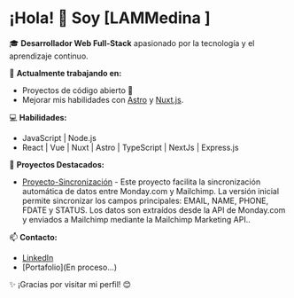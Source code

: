 # ¡Hola! 👋 Soy [LAMMedina ]

🎓 **Desarrollador Web Full-Stack** apasionado por la tecnología y el aprendizaje continuo.

🔭 **Actualmente trabajando en:**
- Proyectos de código abierto 🚀
- Mejorar mis habilidades con [Astro](https://astro.build) y [Nuxt.js](https://nuxt.com).

💻 **Habilidades:**
- JavaScript | Node.js
- React | Vue | Nuxt | Astro | TypeScript | NextJs | Express.js

🌟 **Proyectos Destacados:**
- [Proyecto-Sincronización]([https://github.com/tuusuario/proyecto-cool](https://github.com/LAMMedina/proyecto-sincronizacion)) - Este proyecto facilita la sincronización automática de datos entre Monday.com y Mailchimp. La versión inicial permite sincronizar los campos principales: EMAIL, NAME, PHONE, FDATE y STATUS. Los datos son extraídos desde la API de Monday.com y enviados a Mailchimp mediante la Mailchimp Marketing API..

📫 **Contacto:**
- [LinkedIn]([https://linkedin.com/in/tuusuario](https://www.linkedin.com/in/luis-mujica-640831274/))
- [Portafolio](En proceso...)

✨ ¡Gracias por visitar mi perfil! 😊


<!--
**LAMMedina/LAMMedina** is a ✨ _special_ ✨ repository because its `README.md` (this file) appears on your GitHub profile.

Here are some ideas to get you started:

- 🔭 I’m currently working on ...
- 🌱 I’m currently learning ...
- 👯 I’m looking to collaborate on ...
- 🤔 I’m looking for help with ...
- 💬 Ask me about ...
- 📫 How to reach me: ...
- 😄 Pronouns: ...
- ⚡ Fun fact: ...
-->
